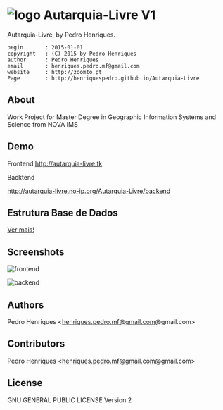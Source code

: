 
![logo](http://www.novaims.unl.pt/images/Logo.png "Autarquia-Livre") Autarquia-Livre V1
================================================================

Autarquia-Livre, by Pedro Henriques.

    begin       : 2015-01-01
    copyright   : (C) 2015 by Pedro Henriques
    author      : Pedro Henriques
    email       : henriques.pedro.mf@gmail.com
    website     : http://zoomto.pt
    Page        : http://henriquespedro.github.io/Autarquia-Livre

About
-------
Work Project for Master Degree in Geographic Information Systems and Science from NOVA IMS

Demo
-------

Frontend
http://autarquia-livre.tk

Backtend

http://autarquia-livre.no-ip.org/Autarquia-Livre/backend

Estrutura Base de Dados
-------
[Ver mais!](autarquia_livre.sql)


Screenshots
-------
![frontend](http://zoomto.pt/github/frontend.png)

![backend](http://zoomto.pt/github/backend.png)

Authors
-------
Pedro Henriques <henriques.pedro.mf@gmail.com@gmail.com>

Contributors
--------------
Pedro Henriques <henriques.pedro.mf@gmail.com@gmail.com>

License
-------
GNU GENERAL PUBLIC LICENSE Version 2
